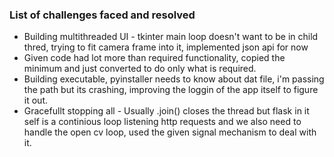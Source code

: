 ### List of challenges faced and resolved
- Building multithreaded UI - tkinter main loop doesn't want to be in child thred, trying to fit camera frame into it, implemented json api for now
- Given code had lot more than required functionality, copied the minimum and just converted to do only what is required.
- Building executable, pyinstaller needs to know about dat file, i'm passing the path but its crashing, improving the loggin of the app itself to figure it out.
- Gracefullt stopping all - Usually .join() closes the thread but flask in it self is a continious loop listening http requests and we also need to handle the open cv loop, used the given signal mechanism to deal with it.